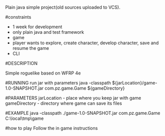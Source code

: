 Plain java simple project(old sources uploaded to VCS).

#constraints
 - 1 week for development
 - only plain java and test framework 
 - game
 - player wants to explore, create character, develop character, save and resume the game
 - CLI

#DESCRIPTION

Simple roguelike based on WFRP 4e

#RUNNING
run jar with parameters
java -classpath ${jarLocation}/game-1.0-SNAPSHOT.jar com.pz.game.Game ${gameDirectory}

#PARAMETERS
jarLocation - place where you keep jar with game
gameDirectory - directory where game can save its files

#EXAMPLE
java -classpath ./game-1.0-SNAPSHOT.jar com.pz.game.Game C:\local\tmp\game

#how to play
Follow the in game instructions